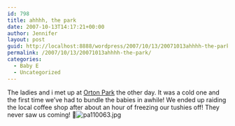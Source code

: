 ```yaml
---
id: 798
title: ahhhh, the park
date: 2007-10-13T14:17:21+00:00
author: Jennifer
layout: post
guid: http://localhost:8888/wordpress/2007/10/13/20071013ahhhh-the-park/
permalink: /2007/10/13/20071013ahhhh-the-park/
categories:
  - Baby E
  - Uncategorized
---
```

The ladies and i met up at [Orton Park](http://www.flickr.com/photos/jenniferandJennifers_photos/ "Orton Park") the other day. It was a cold one and the first time we&#8217;ve had to bundle the babies in awhile! We ended up raiding the local coffee shop after about an hour of freezing our tushies off! They never saw us coming! 🙂<img id="image192" alt="pa110063.jpg" src="http://static.squarespace.com/static/50db6bb3e4b015296cd43789/50dfa5b1e4b0dc6320e0b5ea/50dfa5b1e4b0dc6320e0b69d/1192284976000/?format=original" />
